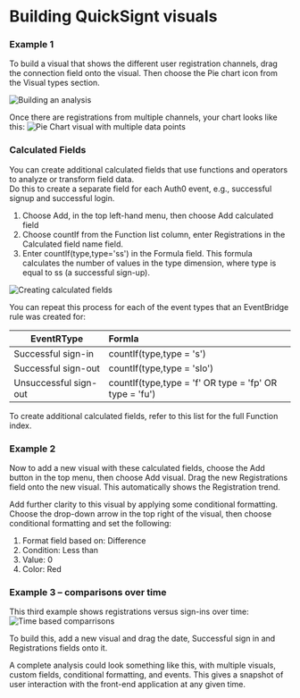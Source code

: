 # Building QuickSignt visuals


### Example 1
To build a visual that shows the different user registration channels, drag the connection field onto the visual. Then choose the Pie chart icon from the Visual types section.

![Building an analysis](https://raw.githubusercontent.com/aws-samples/Auth0EventBridge/master/images/analysis1.png "S3 Permissions Dashboard")

Once there are registrations from multiple channels, your chart looks like this:
![Pie Chart visual with multiple data points](https://raw.githubusercontent.com/aws-samples/Auth0EventBridge/master/images/piechart.png "S3 Permissions Dashboard")

### Calculated Fields
You can create additional calculated fields that use functions and operators to analyze or transform field data.  
Do this to create a separate field for each Auth0 event, e.g.,  successful signup and successful login.


1.	Choose Add, in the top left-hand menu, then choose Add calculated field
2.	Choose countIf from the Function list column, enter Registrations in the Calculated field name field.
3.	Enter countIf(type,type='ss')  in the Formula field.
This formula calculates the number of values in the type dimension, where type is equal to ss (a successful sign-up).
 
![Creating calculated fields](https://raw.githubusercontent.com/aws-samples/Auth0EventBridge/master/images/alculatedFields.png "S3 Permissions Dashboard")

You can repeat this process for each of the event types that an EventBridge rule was created for:

| EventRType           | Formla                                                 |
| -------------------- |:-------------------------------------------------------|
| Successful sign-in   | countIf(type,type = 's')                               |
| Successful sign-out	 | countIf(type,type = 'slo')                             |
| Unsuccessful sign-out| countIf(type,type = 'f' OR type = 'fp' OR type = 'fu') |


To create additional calculated fields, refer to this list for the full Function index.

### Example 2
Now to add a new visual with these calculated fields, choose the Add button in the top menu, then choose Add visual. Drag the new Registrations field onto the new visual.  This automatically shows the Registration trend.  

Add further clarity to this visual by applying some conditional formatting.  Choose the drop-down arrow in the top right of the visual, then choose conditional formatting and set the following:


1.	Format field based on: Difference
2.	Condition: Less than
3.	Value: 0
4.	Color: Red

### Example 3 – comparisons over time 
This third example shows registrations versus sign-ins over time:
![Time based comparrisons](https://raw.githubusercontent.com/aws-samples/Auth0EventBridge/master/images/timebasedComparisons.png "Time based comparrisons")

To build this, add a new visual and drag the date, Successful sign in and Registrations fields onto it.

A complete analysis could look something like this, with multiple visuals, custom fields, conditional formatting, and events. This gives a snapshot of user interaction with the front-end application at any given time.